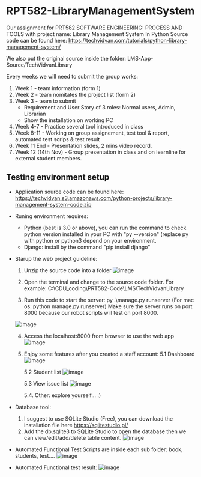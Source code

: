 # RPT582-LibraryManagementSystem

Our assignment for PRT582 SOFTWARE ENGINEERING: PROCESS AND TOOLS with project name: Library Management System In Python
Source code can be found here: https://techvidvan.com/tutorials/python-library-management-system/

We also put the original source inside the folder: LMS-App-Source/TechVidvanLibrary

Every weeks we will need to submit the group works:
1. Week 1 - team information (form 1)
2. Week 2 - team nomitates the project list (form 2)
3. Week 3 - team to submit
     * Requirement and User Story of 3 roles: Normal users, Admin, Librarian 
     * Show the installation on working PC
4. Week 4-7 - Practice several tool introduced in class
5. Week 8-11 - Working on group assignement, test tool & report, automated test scrips & test result
6. Week 11 End - Presentation slides, 2 mins video record.
7. Week 12 (14th Nov) - Group presentation in class and on learnline for external student members.

## Testing environment setup
+ Application source code can be found here: https://techvidvan.s3.amazonaws.com/python-projects/library-management-system-code.zip
+ Runing environment requires:
    + Python (best is 3.0 or above), you can run the command to check python version installed in your PC with "py --version" (replace py with python or python3 depend on your environment.
    + Django: install by the command "pip install django"
    
 + Starup the web project guideline:
    1. Unzip the source code into a folder
    ![image](https://user-images.githubusercontent.com/11452660/189360229-9efac6eb-f1e2-4e87-b1ee-443bf8e9f123.png)

    2. Open the terminal and change to the source code folder. 
    For example: C:\CDU_coding\PRT582-Code\LMS\TechVidvanLibrary  


    3. Run this code to start the server: py .\manage.py runserver  (For mac os: python manage.py runserver)
    Make sure the server runs on port 8000 because our robot scripts will test on port 8000.
    
    ![image](https://user-images.githubusercontent.com/11452660/189360385-35cc47a8-1061-4b3f-9242-aabb01f453ff.png)

    4. Access the localhost:8000 from browser to use the web app
    ![image](https://user-images.githubusercontent.com/11452660/189360590-4a64f1e1-1c59-4e70-ab72-1c961031334d.png)

    5. Enjoy some features after you created a staff account:
        5.1 Dashboard
        ![image](https://user-images.githubusercontent.com/11452660/189360863-b473695b-a8b9-45a6-bb6d-0d838d22ce5a.png)
        
       5.2 Student list
       ![image](https://user-images.githubusercontent.com/11452660/189361041-095fb3ed-03d3-4ab3-9a8a-7c1d9cd9911d.png)
       
       5.3 View issue list
       ![image](https://user-images.githubusercontent.com/11452660/189361204-e7928a8a-9ff0-434a-aeae-0a3701ab121a.png)

       5.4. Other: explore yourself... :)

 + Database tool: 
    1. I suggest to use SQLite Studio (Free), you can download the installation file here https://sqlitestudio.pl/
    2. Add the db.sqlite3 to SQLite Studio to open the database then we can view/edit/add/delete table content.
    ![image](https://user-images.githubusercontent.com/11452660/189360027-a78bdb07-4efb-430e-98f3-b1878e940838.png)

+ Automated Functional Test Scripts are inside each sub folder: book, students, test....
![image](https://user-images.githubusercontent.com/11452660/201474045-e04de629-6a64-4442-ba92-4620cb93de1d.png)


+ Automated Functional test result: 
![image](https://user-images.githubusercontent.com/11452660/201473956-52e58778-0e39-4f2c-8f93-a5a9be025e90.png)

    
        


